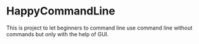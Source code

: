 # HappyCommandLine



This is project to let beginners to command line use command line without commands but only with the help of GUI.
